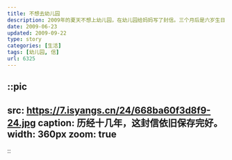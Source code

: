 ```yaml
---
title: 不想去幼儿园
description: 2009年的夏天不想上幼儿园，在幼儿园给妈妈写了封信。三个月后是六岁生日，礼物是一本相册，这封信随之装入其中。
date: 2009-06-23
updated: 2009-09-22
type: story
categories: [生活]
tags: [幼儿园, 信]
url: 6325
---
```


::pic
---
src: https://7.isyangs.cn/24/668ba60f3d8f9-24.jpg
caption: 历经十几年，这封信依旧保存完好。
width: 360px
zoom: true
---
::

<!-- ::folding{title="文字稿"}
“妈”０６月２３日(妈收)

妈：我上幼儿园时候，你走了。我很想你，你都不知道亲我一下。我都流泿泪了；我爱你，请你亲我一下；我还有心里话要说呢！……早上你知不知道过来看看我，亲亲我。
:: -->
